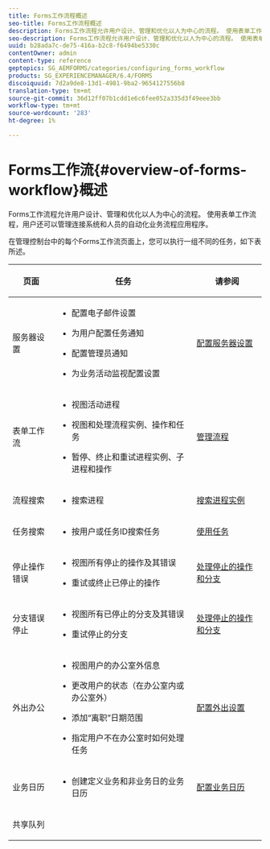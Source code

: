 ```yaml
---
title: Forms工作流程概述
seo-title: Forms工作流程概述
description: Forms工作流程允许用户设计、管理和优化以人为中心的流程。 使用表单工作流程，用户还可以管理连接系统和人员的自动化业务流程应用程序。
seo-description: Forms工作流程允许用户设计、管理和优化以人为中心的流程。 使用表单工作流程，用户还可以管理连接系统和人员的自动化业务流程应用程序。
uuid: b28ada7c-de75-416a-b2c8-f6494be5330c
contentOwner: admin
content-type: reference
geptopics: SG_AEMFORMS/categories/configuring_forms_workflow
products: SG_EXPERIENCEMANAGER/6.4/FORMS
discoiquuid: 7d2a9de8-13d1-4981-9ba2-9654127556b8
translation-type: tm+mt
source-git-commit: 36d12ff07b1cdd1e6c6fee052a335d3f49eee3bb
workflow-type: tm+mt
source-wordcount: '283'
ht-degree: 1%

---
```



# Forms工作流{#overview-of-forms-workflow}概述

Forms工作流程允许用户设计、管理和优化以人为中心的流程。 使用表单工作流程，用户还可以管理连接系统和人员的自动化业务流程应用程序。

在管理控制台中的每个Forms工作流页面上，您可以执行一组不同的任务，如下表所述。

<table>
 <thead>
  <tr>
   <th><p>页面</p></th> 
   <th><p>任务</p></th> 
   <th><p>请参阅</p></th> 
  </tr> 
 </thead> 
 <tbody>
  <tr>
   <td><p>服务器设置</p></td> 
   <td>
    <ul>
     <li><p>配置电子邮件设置</p></li>
     <li><p>为用户配置任务通知</p></li>
     <li><p>配置管理员通知</p></li>
     <li><p>为业务活动监视配置设置 </p></li>
    </ul></td> 
   <td><p><a href="/help/forms/using/admin-help/configuring-server-settings.md#configuring-server-settings">配置服务器设置</a></p></td> 
  </tr> 
  <tr>
   <td><p>表单工作流</p></td> 
   <td>
    <ul>
     <li><p>视图活动进程</p></li>
     <li><p>视图和处理流程实例、操作和任务</p></li>
     <li><p>暂停、终止和重试进程实例、子进程和操作</p></li>
    </ul></td> 
   <td><p><a href="/help/forms/using/admin-help/processes.md#managing-processes">管理流程</a></p></td> 
  </tr> 
  <tr>
   <td><p>流程搜索</p></td> 
   <td>
    <ul>
     <li><p>搜索进程</p></li>
    </ul></td> 
   <td><p><a href="/help/forms/using/admin-help/searching-process-instances.md#searching-for-process-instances">搜索进程实例</a></p></td> 
  </tr> 
  <tr>
   <td><p>任务搜索</p></td> 
   <td>
    <ul>
     <li><p>按用户或任务ID搜索任务</p></li>
    </ul></td> 
   <td><p><a href="/help/forms/using/admin-help/tasks.md#working-with-tasks">使用任务</a></p></td> 
  </tr> 
  <tr>
   <td><p>停止操作错误</p></td> 
   <td>
    <ul>
     <li><p>视图所有停止的操作及其错误</p></li>
     <li><p>重试或终止已停止的操作</p></li>
    </ul></td> 
   <td><p><a href="/help/forms/using/admin-help/stalled-operations-branches.md#working-with-stalled-operations-and-branches">处理停止的操作和分支</a></p></td> 
  </tr> 
  <tr>
   <td><p>分支错误停止</p></td> 
   <td>
    <ul>
     <li><p>视图所有已停止的分支及其错误</p></li>
     <li><p>重试停止的分支</p></li>
    </ul></td> 
   <td><p><a href="/help/forms/using/admin-help/stalled-operations-branches.md#working-with-stalled-operations-and-branches">处理停止的操作和分支</a></p></td> 
  </tr> 
  <tr>
   <td><p>外出办公</p></td> 
   <td>
    <ul>
     <li><p>视图用户的办公室外信息</p></li>
     <li><p>更改用户的状态（在办公室内或办公室外）</p></li>
     <li><p>添加“离职”日期范围 </p></li>
     <li><p>指定用户不在办公室时如何处理任务</p></li>
    </ul></td> 
   <td><p><a href="/help/forms/using/admin-help/configuring-out-office-settings.md#configuring-out-of-office-settings">配置外出设置</a></p></td> 
  </tr> 
  <tr>
   <td><p>业务日历</p></td> 
   <td>
    <ul>
     <li><p>创建定义业务和非业务日的业务日历</p></li>
    </ul></td> 
   <td><p><a href="/help/forms/using/admin-help/configuring-business-calendars.md#configuring-business-calendars">配置业务日历</a></p></td> 
  </tr> 
  <tr>
   <td><p>共享队列</p></td> 
   <td><p></p></td> 
   <td><p></p></td> 
  </tr> 
 </tbody> 
</table>

